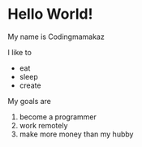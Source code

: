 # Hello World!

My name is Codingmamakaz

I like to 
- eat
- sleep
- create

My goals are 
1. become a programmer
2. work remotely
3. make more money than my hubby





